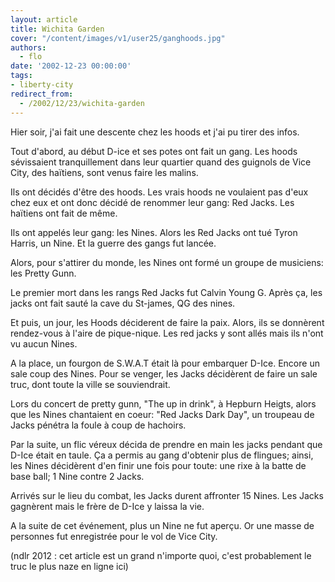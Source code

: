 ```yaml
---
layout: article
title: Wichita Garden
cover: "/content/images/v1/user25/ganghoods.jpg"
authors:
  - flo
date: '2002-12-23 00:00:00'
tags:
- liberty-city
redirect_from:
  - /2002/12/23/wichita-garden
---
```


Hier soir, j'ai fait une descente chez les hoods et j'ai pu tirer des infos.

Tout d'abord, au début D-ice et ses potes ont fait un gang. Les hoods sévissaient tranquillement dans leur quartier quand des guignols de Vice City, des haïtiens, sont venus faire les malins.

Ils ont décidés d'être des hoods. Les vrais hoods ne voulaient pas d'eux chez eux et ont donc décidé de renommer leur gang: Red Jacks. Les haïtiens ont fait de même.

Ils ont appelés leur gang: les Nines. Alors les Red Jacks ont tué Tyron Harris, un Nine. Et la guerre des gangs fut lancée.

Alors, pour s'attirer du monde, les Nines ont formé un groupe de musiciens: les Pretty Gunn.

Le premier mort dans les rangs Red Jacks fut Calvin Young G. Après ça, les jacks ont fait sauté la cave du St-james, QG des nines.

Et puis, un jour, les Hoods déciderent de faire la paix. Alors, ils se donnèrent rendez-vous à l'aire de pique-nique. Les red jacks y sont allés mais ils n'ont vu aucun Nines.

A la place, un fourgon de S.W.A.T était là pour embarquer D-Ice. Encore un sale coup des Nines. Pour se venger, les Jacks décidèrent de faire un sale truc, dont toute la ville se souviendrait.

Lors du concert de pretty gunn, "The up in drink", à Hepburn Heigts, alors que les Nines chantaient en coeur: "Red Jacks Dark Day", un troupeau de Jacks pénétra la foule à coup de hachoirs.

Par la suite, un flic véreux décida de prendre en main les jacks pendant que D-Ice était en taule. Ça a permis au gang d'obtenir plus de flingues; ainsi, les Nines décidèrent d'en finir une fois pour toute: une rixe à la batte de base ball; 1 Nine contre 2 Jacks.

Arrivés sur le lieu du combat, les Jacks durent affronter 15 Nines. Les Jacks gagnèrent mais le frère de D-Ice y laissa la vie.

A la suite de cet événement, plus un Nine ne fut aperçu. Or une masse de personnes fut enregistrée pour le vol de Vice City.

(ndlr 2012 : cet article est un grand n'importe quoi, c'est probablement le truc le plus naze en ligne ici)